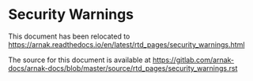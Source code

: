 Security Warnings
====================

This document has been relocated to https://arnak.readthedocs.io/en/latest/rtd_pages/security_warnings.html

The source for this document is available at https://gitlab.com/arnak-docs/arnak-docs/blob/master/source/rtd_pages/security_warnings.rst